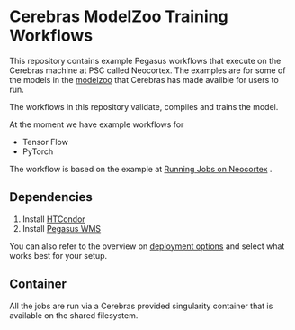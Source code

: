 # Cerebras ModelZoo Training Workflows

This repository contains example Pegasus workflows that execute on the Cerebras machine at PSC called Neocortex. The examples are for some of the models in the [modelzoo](https://portal.neocortex.psc.edu/docs/modelzoo.html) that Cerebras has made availble for users to run. 

The workflows in this repository validate, compiles and trains the model.

At the moment we have example workflows for 

* Tensor Flow
* PyTorch 

The workflow is based on the example at 
[Running Jobs on Neocortex](https://portal.neocortex.psc.edu/docs/running-jobs.html) .


## Dependencies

1. Install [HTCondor](https://htcondor.readthedocs.io/en/latest/getting-htcondor/)
2. Install [Pegasus WMS](https://pegasus.isi.edu/documentation/user-guide/installation.html)

You can also refer to the overview on [deployment options](https://pegasus.isi.edu/docs/5.0.8dev/user-guide/deployment-scenarios.html#hpc-clusters-system-install) 
and select what works best for your setup.

## Container
All the jobs are run via a Cerebras provided singularity container that is 
available on the shared filesystem.
